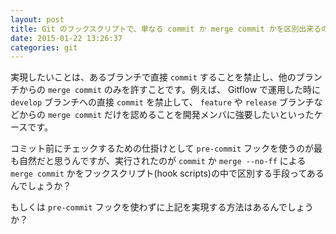 ```yaml
---
layout: post
title: Git のフックスクリプトで、単なる commit か merge commit かを区別出来るのか？
date: 2015-01-22 13:26:37
categories: git
---
```

<!-- {% raw %} -->
<p>実現したいことは、あるブランチで直接 <code>commit</code> することを禁止し、他のブランチからの <code>merge commit</code> のみを許すことです。例えば、 Gitflow で運用した時に <code>develop</code> ブランチへの直接 <code>commit</code> を禁止して、 <code>feature</code> や <code>release</code> ブランチなどからの <code>merge commit</code> だけを認めることを開発メンバに強要したいといったケースです。</p>

<p>コミット前にチェックするための仕掛けとして <code>pre-commit</code> フックを使うのが最も自然だと思うんですが、実行されたのが <code>commit</code> か <code>merge --no-ff</code> による <code>merge commit</code> かをフックスクリプト(hook scripts)の中で区別する手段ってあるんでしょうか？ </p>

<p>もしくは <code>pre-commit</code> フックを使わずに上記を実現する方法はあるんでしょうか？</p>
<!-- {% endraw %} -->

